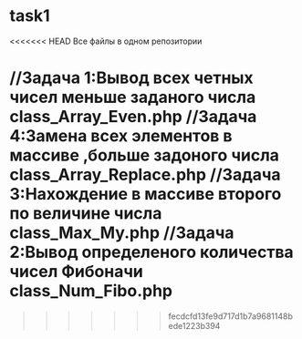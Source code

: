 # task1
<<<<<<< HEAD
Все файлы в одном репозитории

//Задача 1:Вывод всех четных чисел меньше заданого числа
class_Array_Even.php
//Задача 4:Замена всех элементов в массиве ,больше задоного числа
class_Array_Replace.php
//Задача 3:Нахождение в массиве второго по величине числа
class_Max_My.php
//Задача 2:Вывод определеного количества чисел Фибоначи
class_Num_Fibo.php
=======
>>>>>>> fecdcfd13fe9d717d1b7a9681148bede1223b394
